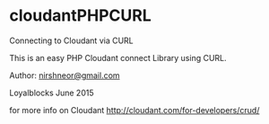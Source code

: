 # cloudantPHPCURL

Connecting to Cloudant via CURL

This is an easy PHP Cloudant connect Library using CURL.

Author: nirshneor@gmail.com

Loyalblocks June 2015

for more info on Cloudant http://cloudant.com/for-developers/crud/
